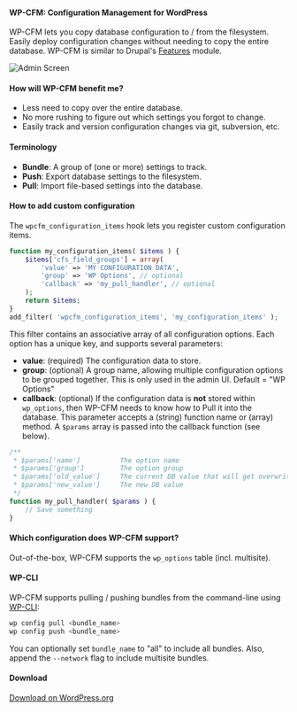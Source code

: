 #### WP-CFM: Configuration Management for WordPress

WP-CFM lets you copy database configuration to / from the filesystem. Easily deploy configuration changes without needing to copy the entire database. WP-CFM is similar to Drupal's [Features](https://www.drupal.org/project/features) module.

![Admin Screen](http://i.imgur.com/opQhDUa.png)

#### How will WP-CFM benefit me?

* Less need to copy over the entire database.
* No more rushing to figure out which settings you forgot to change.
* Easily track and version configuration changes via git, subversion, etc.

#### Terminology

* **Bundle**: A group of (one or more) settings to track.
* **Push**: Export database settings to the filesystem.
* **Pull**: Import file-based settings into the database.

#### How to add custom configuration

The `wpcfm_configuration_items` hook lets you register custom configuration items.

```php
function my_configuration_items( $items ) {
    $items['cfs_field_groups'] = array(
        'value' => 'MY CONFIGURATION DATA',
        'group' => 'WP Options', // optional
        'callback' => 'my_pull_handler', // optional
    );
    return $items;
}
add_filter( 'wpcfm_configuration_items', 'my_configuration_items' );
```

This filter contains an associative array of all configuration options. Each option has a unique key, and supports several parameters:

* **value**: (required) The configuration data to store.
* **group**: (optional) A group name, allowing multiple configuration options to be grouped together. This is only used in the admin UI. Default = "WP Options"
* **callback**: (optional) If the configuration data is **not** stored within `wp_options`, then WP-CFM needs to know how to Pull it into the database. This parameter accepts a (string) function name or (array) method. A `$params` array is passed into the callback function (see below).

```php
/**
 * $params['name']          The option name
 * $params['group']         The option group
 * $params['old_value']     The current DB value that will get overwritten
 * $params['new_value']     The new DB value
 */
function my_pull_handler( $params ) {
    // Save something
}
```

#### Which configuration does WP-CFM support?

Out-of-the-box, WP-CFM supports the `wp_options` table (incl. multisite).

#### WP-CLI

WP-CFM supports pulling / pushing bundles from the command-line using [WP-CLI](http://wp-cli.org/):

```php
wp config pull <bundle_name>
wp config push <bundle_name>
```

You can optionally set `bundle_name` to "all" to include all bundles. Also, append the `--network` flag to include multisite bundles.

#### Download

[Download on WordPress.org](http://wordpress.org/plugins/wp-cfm/)
